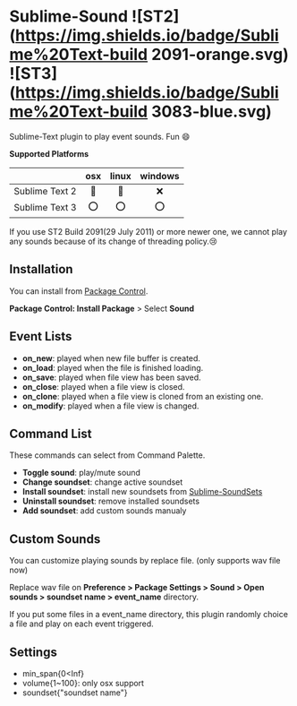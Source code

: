 # Sublime-Sound ![ST2](https://img.shields.io/badge/Sublime%20Text-build 2091-orange.svg) ![ST3](https://img.shields.io/badge/Sublime%20Text-build 3083-blue.svg)

Sublime-Text plugin to play event sounds.
Fun :smile:

__Supported Platforms__

||osx|linux|windows|
|:----:|:----:|:----:|:----:|
|Sublime Text 2|:small_red_triangle:|:small_red_triangle:|:x:|
|Sublime Text 3|:o:|:o:|:o:|

If you use ST2 Build 2091(29 July 2011) or more newer one, we cannot play any sounds because of its change of threading policy.:cry:

## Installation

You can install from [Package Control](https://sublime.wbond.net/).

__Package Control: Install Package__ > Select __Sound__

## Event Lists

+ __on_new__: played when new file buffer is created.
+ __on_load__: played when the file is finished loading.
+ __on_save__: played when file view has been saved.
+ __on_close__: played when a file view is closed.
+ __on_clone__: played when a file view is cloned from an existing one.
+ __on_modify__: played when a file view is changed.

## Command List

These commands can select from Command Palette.

+ __Toggle sound__: play/mute sound
+ __Change soundset__: change active soundset
+ __Install soundset__: install new soundsets from [Sublime-SoundSets](https://github.com/airtoxin/Sublime-SoundSets)
+ __Uninstall soundset__: remove installed soundsets
+ __Add soundset__: add custom sounds manualy

## Custom Sounds

You can customize playing sounds by replace file. (only supports wav file now)

Replace wav file on __Preference > Package Settings > Sound > Open sounds > soundset name > event_name__ directory.

If you put some files in a event_name directory, this plugin randomly choice a file and play on each event triggered.

## Settings

+ min_span{0<Inf}
+ volume{1~100}: only osx support
+ soundset{"soundset name"}
